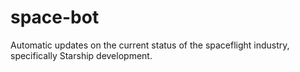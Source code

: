 # space-bot
Automatic updates on the current status of the spaceflight industry, specifically Starship development.
